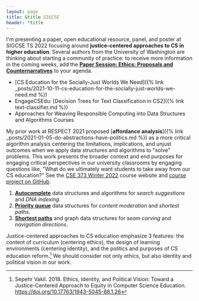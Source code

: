 ```yaml
---
layout: page
title: &title SIGCSE
header: *title
---
```


I'm presenting a paper, open educational resource, panel, and poster at SIGCSE TS 2022 focusing around **justice-centered approaches to CS in higher education**. Several authors from the University of Washington are thinking about starting a community of practice: to receive more information in the coming weeks, add the [**Paper Session: Ethics: Proposals and Counternarratives**](https://sigcse2022.us2.pathable.com/meetings/virtual/67bWzJXJQM89raQuM) to your agenda.

- [CS Education for the Socially-Just Worlds We Need]({% link _posts/2021-10-11-cs-education-for-the-socially-just-worlds-we-need.md %})
- EngageCSEdu: [Decision Trees for Text Classification in CS2]({% link text-classifier.md %})
- Approaches for Weaving Responsible Computing into Data Structures and Algorithms Courses

My prior work at RESPECT 2021 proposed [**affordance analysis**]({% link _posts/2021-01-05-do-abstractions-have-politics.md %}) as a more critical algorithm analysis centering the limitations, implications, and unjust outcomes when we apply data structures and algorithms to "solve" problems. This work presents the broader context and end purposes for engaging critical perspectives in our university classrooms by engaging questions like, "What do we ultimately want students to take away from our CS education?" See the [CSE 373 Winter 2022](https://courses.cs.washington.edu/courses/cse373/22wi/) course website and [course project on GitHub](https://github.com/kevinlin1/huskymaps).

1. [**Autocomplete**](https://github.com/kevinlin1/huskymaps/wiki/Autocomplete) data structures and algorithms for *search suggestions* and *DNA indexing*.
1. [**Priority queue**](https://github.com/kevinlin1/huskymaps/wiki/Priority-Queues) data structures for *content moderation* and *shortest paths*.
1. [**Shortest paths**](https://github.com/kevinlin1/huskymaps/wiki/Shortest-Paths) and graph data structures for *seam carving* and *navigation directions*.

Justice-centered approaches to CS education emphasize 3 features: the content of curriculum (centering ethics), the design of learning environments (centering identity), and the politics and purposes of CS education reform.[^1] We should consider not only ethics, but also identity and political vision in our work.

[^1]: Sepehr Vakil. 2018. Ethics, Identity, and Political Vision: Toward a Justice-Centered Approach to Equity in Computer Science Education. <https://doi.org/10.17763/1943-5045-88.1.26>
